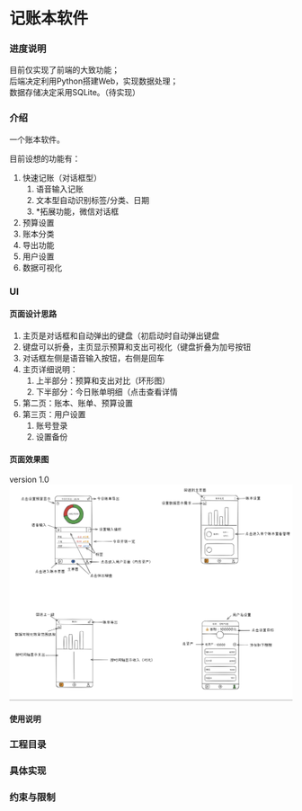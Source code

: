 # 记账本软件

### 进度说明

目前仅实现了前端的大致功能；    
后端决定利用Python搭建Web，实现数据处理；    
数据存储决定采用SQLite。（待实现）

### 介绍

一个账本软件。

目前设想的功能有：  
1. 快速记账（对话框型）
   1. 语音输入记账
   2. 文本型自动识别标签/分类、日期
   3. *拓展功能，微信对话框
2. 预算设置
3. 账本分类
4. 导出功能
5. 用户设置
6. 数据可视化

### UI
#### 页面设计思路
1. 主页是对话框和自动弹出的键盘（初启动时自动弹出键盘
2. 键盘可以折叠，主页显示预算和支出可视化（键盘折叠为加号按钮
3. 对话框左侧是语音输入按钮，右侧是回车
4. 主页详细说明：
   1. 上半部分：预算和支出对比（环形图）
   2. 下半部分：今日账单明细（点击查看详情
5. 第二页：账本、账单、预算设置
6. 第三页：用户设置
   1. 账号登录
   2. 设置备份

#### 页面效果图
version 1.0
![img.png](img.png)  
#### 使用说明

### 工程目录

### 具体实现

### 约束与限制
